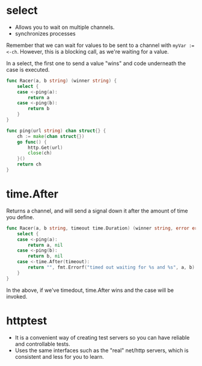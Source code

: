 # select

- Allows you to wait on multiple channels.
- synchronizes processes

Remember that we can wait for values to be sent to a channel with `myVar := <-ch`. However, this is a blocking call, as we're waiting for a value.

In a select, the first one to send a value "wins" and code underneath the case is executed.

```go
func Racer(a, b string) (winner string) {
	select {
	case <-ping(a):
		return a
	case <-ping(b):
		return b
	}
}

func ping(url string) chan struct{} {
	ch := make(chan struct{})
	go func() {
		http.Get(url)
		close(ch)
	}()
	return ch
}
```

# time.After

Returns a channel, and will send a signal down it after the amount of time you define.

```go
func Racer(a, b string, timeout time.Duration) (winner string, error error) {
	select {
	case <-ping(a):
		return a, nil
	case <-ping(b):
		return b, nil
	case <-time.After(timeout):
		return "", fmt.Errorf("timed out waiting for %s and %s", a, b)
	}
}
```

In the above, if we've timedout, time.After wins and the case will be invoked.

# httptest

- It is a convenient way of creating test servers so you can have reliable and controllable tests.
- Uses the same interfaces such as the "real" net/http servers, which is consistent and less for you to learn.

